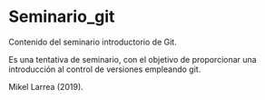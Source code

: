 # Seminario_git

Contenido del seminario introductorio de Git.

Es una tentativa de seminario, con el objetivo de proporcionar una introducción al control de versiones empleando git.


Mikel Larrea (2019).
  
